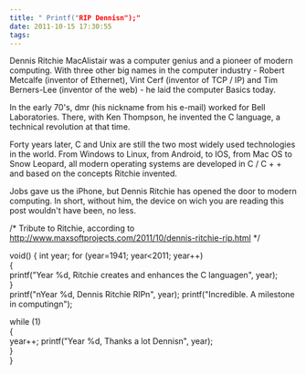 ```yaml
---
title: " Printf("RIP Dennisn");"
date: 2011-10-15 17:30:55
tags:
---
```


Dennis Ritchie MacAlistair was a computer genius and a pioneer of modern computing. With three other big names in the computer industry - Robert Metcalfe (inventor of Ethernet), Vint Cerf (inventor of TCP / IP) and Tim Berners-Lee (inventor of the web) - he laid the computer Basics today.

In the early 70's, dmr (his nickname from his e-mail) worked for Bell Laboratories. There, with Ken Thompson, he invented the C language, a technical revolution at that time. 

Forty years later, C and Unix are still the two most widely used technologies in the world. From Windows to Linux, from  Android, to IOS, from Mac OS to Snow Leopard, all modern operating systems are developed in C / C + + and based on the concepts Ritchie invented.  

Jobs gave us the iPhone, but Dennis Ritchie has opened the door to modern computing. In short, without him, the device on wich you are reading this post wouldn't have been, no less.

/*
Tribute to Ritchie, according to http://www.maxsoftprojects.com/2011/10/dennis-ritchie-rip.html
*/

void()
{
  int year;
  for (year=1941; year&lt;2011; year++)   
  {    
    printf(&quot;Year %d, Ritchie creates and enhances the C languagen&quot;, year);   
  }     
  printf(&quot;nYear %d, Dennis Ritchie RIPn&quot;, year);
  printf(&quot;Incredible. A milestone in computingn&quot;);

  while (1)   
  {    
    year++;
    printf(&quot;Year %d, Thanks a lot Dennisn&quot;, year);   
  }  
} 
